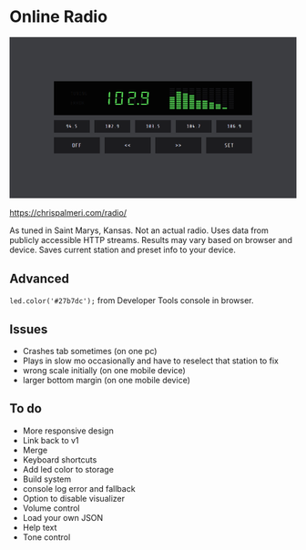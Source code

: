 # Online Radio

![screenshot](screencast.gif)

https://chrispalmeri.com/radio/

As tuned in Saint Marys, Kansas. Not an actual radio. Uses data from publicly accessible HTTP streams. Results may vary based on browser and device. Saves current station and preset info to your device.

## Advanced

`led.color('#27b7dc');` from Developer Tools console in browser.

## Issues

  * Crashes tab sometimes (on one pc)
  * Plays in slow mo occasionally and have to reselect that station to fix
  * wrong scale initially (on one mobile device)
  * larger bottom margin (on one mobile device)

## To do

  * More responsive design
  * Link back to v1
  * Merge
  * Keyboard shortcuts
  * Add led color to storage
  * Build system
  * console log error and fallback
  * Option to disable visualizer
  * Volume control
  * Load your own JSON
  * Help text
  * Tone control
